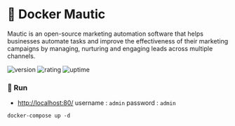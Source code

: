 # 🎉 Docker Mautic

Mautic is an open-source marketing automation software that helps businesses automate tasks and improve the effectiveness of their marketing campaigns by managing, nurturing and engaging leads across multiple channels.

![version](https://img.shields.io/badge/version-1.0-blue)
![rating](https://img.shields.io/badge/rating-★★★★★-yellow)
![uptime](https://img.shields.io/badge/uptime-100%25-brightgreen)

### 🥈 Run

- [http://localhost:80/](http://localhost:80/) username : `admin` password : `admin`

```shell
docker-compose up -d
```

